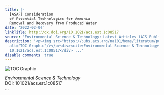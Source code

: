 ```yaml
---
title: |-
  [ASAP] Consideration
  of Potential Technologies for Ammonia
  Removal and Recovery from Produced Water
date: '2022-02-04'
linkTitle: http://dx.doi.org/10.1021/acs.est.1c08517
source: 'Environmental Science & Technology: Latest Articles (ACS Publications)'
description: '<p><img src="https://pubs.acs.org/na101/home/literatum/publisher/achs/journals/content/esthag/0/esthag.ahead-of-print/acs.est.1c08517/20220204/images/medium/es1c08517_0002.gif"
  alt="TOC Graphic"/></p><div><cite>Environmental Science & Technology</cite></div><div>DOI:
  10.1021/acs.est.1c08517</div> ...'
disable_comments: true
---
```

<p><img src="https://pubs.acs.org/na101/home/literatum/publisher/achs/journals/content/esthag/0/esthag.ahead-of-print/acs.est.1c08517/20220204/images/medium/es1c08517_0002.gif" alt="TOC Graphic"/></p><div><cite>Environmental Science & Technology</cite></div><div>DOI: 10.1021/acs.est.1c08517</div> ...
